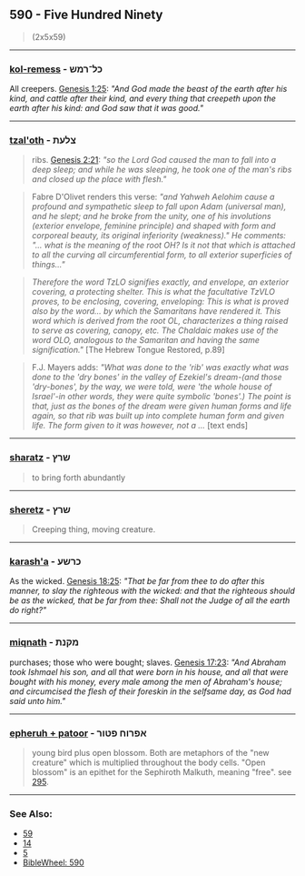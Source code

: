 ## 590 - Five Hundred Ninety
> (2x5x59)

---

### [kol-remess](/keys/KL-RMSh) - כל־רמש
All creepers. [Genesis 1:25](https://biblehub.com/genesis/1-25.htm): *"And God made the beast of the earth after his kind, and cattle after their kind, and every thing that creepeth upon the earth after his kind: and God saw that it was good."*

---

### [tzal'oth](/keys/TzLOTh) - צלעת
> ribs. [Genesis 2:21](http://biblehub.com/genesis/2-21.htm): *"so the Lord God caused the man to fall into a deep sleep; and while he was sleeping, he took one of the man's ribs and closed up the place with flesh."*

> Fabre D'Olivet renders this verse: *"and Yahweh Aelohim cause a profound and sympathetic sleep to fall upon Adam (universal man), and he slept; and he broke from the unity, one of his involutions (exterior envelope, feminine principle) and shaped with form and corporeal beauty, its original inferiority (weakness)." He comments: "... what is the meaning of the root OH? Is it not that which is attached to all the curving all circumferential form, to all exterior superficies of things..."*

> *Therefore the word TzLO signifies exactly, and envelope, an exterior covering, a protecting shelter. This is what the facultative TzVLO proves, to be enclosing, covering, enveloping: This is what is proved also by the word... by which the Samaritans have rendered it. This word which is derived from the root OL, characterizes a thing raised to serve as covering, canopy, etc. The Chaldaic makes use of the word OLO, analogous to the Samaritan and having the same signification."*  [The Hebrew Tongue Restored, p.89]

> F.J. Mayers adds: *"What was done to the 'rib' was exactly what was done to the 'dry bones' in the valley of Ezekiel's dream-(and those 'dry-bones', by the way, we were told, were 'the whole house of Israel'-in other words, they were quite symbolic 'bones'.) The point is that, just as the bones of the dream were given human forms and life again, so that rib was built up into complete human form and given life. The form given to it was however, not a ...* [text ends]

---

### [sharatz](/keys/ShRTz) - שרץ
> to bring forth abundantly

---

### [sheretz](/keys/ShRTz) - שרץ
> Creeping thing, moving creature.

---

### [karash'a](/keys/KRShO) - כרשע
As the wicked. [Genesis 18:25](https://biblehub.com/genesis/18-25.htm): *"That be far from thee to do after this manner, to slay the righteous with the wicked: and that the righteous should be as the wicked, that be far from thee: Shall not the Judge of all the earth do right?"*

---

### [miqnath](/keys/MQNTh) - מקנת
purchases; those who were bought; slaves. [Genesis 17:23](https://biblehub.com/genesis/17-23.htm): *"And Abraham took Ishmael his son, and all that were born in his house, and all that were bought with his money, every male among the men of Abraham's house; and circumcised the flesh of their foreskin in the selfsame day, as God had said unto him."*

---

### [epheruh + patoor](/keys/APRVCh.PTVR) - אפרוח פטור
> young bird plus open blossom. Both are metaphors of the "new creature" which is multiplied throughout the body cells. "Open blossom" is an epithet for the Sephiroth Malkuth, meaning "free". see [295](295).

---

### See Also:

- [59](59)
- [14](14)
- [5](5)
- [BibleWheel: 590](https://www.biblewheel.com//GR/GR_Database.php?Gem_Number=590)
